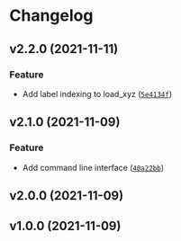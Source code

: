 # Changelog

<!--next-version-placeholder-->

## v2.2.0 (2021-11-11)
### Feature
* Add label indexing to load_xyz ([`5e4134f`](https://gitlab.com/jonkragskow/xyz_py/-/commit/5e4134f15ed9457bc148f50f093f191dc82f88eb))

## v2.1.0 (2021-11-09)
### Feature
* Add command line interface ([`40a22bb`](https://gitlab.com/jonkragskow/xyz_py/-/commit/40a22bbd6f5f3514bb5145ada9fae9a81793d9e6))

## v2.0.0 (2021-11-09)


## v1.0.0 (2021-11-09)

